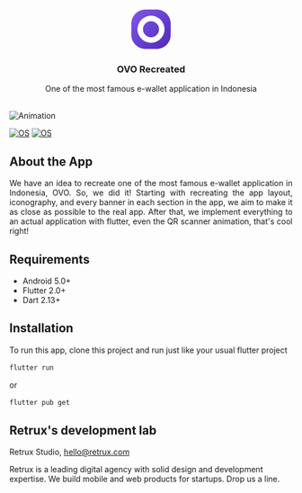 <br />
<p align="center">
  <a href="https://github.com/retruxstudio/MobdevCam">
    <img src="assets/images/launcher.png" width="70" height="70"alt="Logo">
  </a>

  <h3 align="center">OVO Recreated</h3>
  <p align="center">
    One of the most famous e-wallet application in Indonesia
    <br>
    <br>
  </p>
</p>

![Animation](assets/images/hero.gif)

[![OS](https://img.shields.io/badge/OS-Android-0E84E5)](https://github.com/retruxstudio/MobdevCam)
[![OS](https://img.shields.io/badge/-Flutter-41D0FD)](https://github.com/retruxstudio/OVO)
## About the App

<p align="justify">We have an idea to recreate one of the most famous e-wallet application in Indonesia, OVO. So, we did it! Starting with recreating the app layout, iconography, and every banner in each section in the app, we aim to make it as close as possible to the real app. After that, we implement everything to an actual application with flutter, even the QR scanner animation, that's cool right!
</p>

## Requirements

- Android 5.0+
- Flutter 2.0+
- Dart 2.13+

## Installation

To run this app, clone this project and run just like your usual flutter project
```ruby
flutter run
```
or
```ruby
flutter pub get
```
## Retrux's development lab

Retrux Studio, hello@retrux.com

Retrux is a leading digital agency with solid design and development expertise. We build mobile and web products for startups. Drop us a line.

